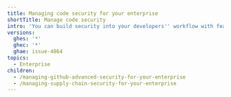 ```yaml
---
title: Managing code security for your enterprise
shortTitle: Manage code security
intro: 'You can build security into your developers'' workflow with features that keep secrets and vulnerabilities out of your codebase, and that maintain your software supply chain.'
versions:
  ghes: '*'
  ghec: '*'
  ghae: issue-4864
topics:
  - Enterprise
children:
  - /managing-github-advanced-security-for-your-enterprise
  - /managing-supply-chain-security-for-your-enterprise
---
```



